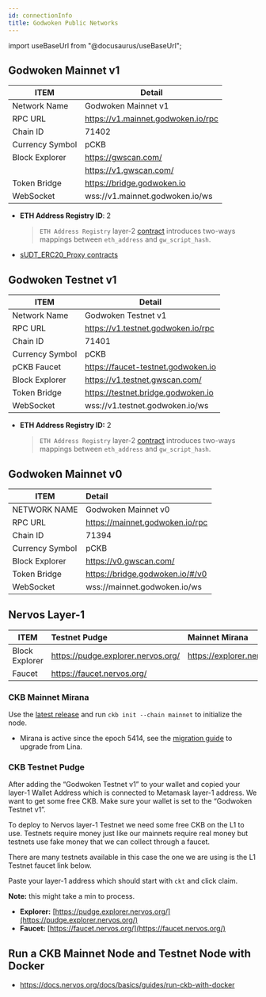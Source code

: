 ```yaml
---
id: connectionInfo
title: Godwoken Public Networks
---
```


import useBaseUrl from "@docusaurus/useBaseUrl";


## Godwoken Mainnet v1

| ITEM            	| Detail                                             	|
|-----------------	|----------------------------------------------------	|
| Network Name    	| Godwoken Mainnet v1                                 |
| RPC URL         	| https://v1.mainnet.godwoken.io/rpc                 	|
| Chain ID        	| 71402                                              	|
| Currency Symbol 	| pCKB                                                |
| Block Explorer  	| https://gwscan.com/                                	|
|                 	| https://v1.gwscan.com/                             	|
| Token Bridge    	| https://bridge.godwoken.io                         	|
| WebSocket       	| wss://v1.mainnet.godwoken.io/ws                    	|

- **ETH Address Registry ID**: 2

  > `ETH Address Registry` layer-2 [contract](https://github.com/godwokenrises/godwoken-scripts/blob/master/c/contracts/eth_addr_reg.c) introduces two-ways mappings between `eth_address` and `gw_script_hash`.

- [sUDT_ERC20_Proxy contracts](https://github.com/godwokenrises/godwoken-info/blob/main/mainnet_v1/bridged-token-list.json)


## Godwoken Testnet v1

| ITEM            	| Detail                                             	|
|-----------------	|----------------------------------------------------	|
| Network Name     	| Godwoken Testnet v1                                 |
| RPC URL         	| https://v1.testnet.godwoken.io/rpc                	|
| Chain ID        	| 71401                                              	|
| Currency Symbol 	| pCKB                                                |
| pCKB Faucet       | https://faucet-testnet.godwoken.io                  |
| Block Explorer  	| https://v1.testnet.gwscan.com/                     	|
| Token Bridge    	| https://testnet.bridge.godwoken.io                 	|
| WebSocket       	| wss://v1.testnet.godwoken.io/ws                     |

- **ETH Address Registry ID:** 2

  > `ETH Address Registry` layer-2 [contract](https://github.com/godwokenrises/godwoken-scripts/blob/master/c/contracts/eth_addr_reg.c) introduces two-ways mappings between `eth_address` and `gw_script_hash`.


## Godwoken Mainnet v0

|ITEM             |                  Detail                     |
| --------------- | :------------------------------------------ |
| NETWORK NAME    | Godwoken Mainnet v0                  |
| RPC URL         | https://mainnet.godwoken.io/rpc             |
| Chain ID        | 71394                                       |
| Currency Symbol | pCKB                                        |
| Block Explorer  | https://v0.gwscan.com/                      |
| Token Bridge    | https://bridge.godwoken.io/#/v0 |
| WebSocket       | wss://mainnet.godwoken.io/ws                |


## Nervos Layer-1

| ITEM           | Testnet Pudge                      | Mainnet Mirana              |
| -------------- | :--------------------------------- | :-------------------------- |
| Block Explorer | https://pudge.explorer.nervos.org/ | https://explorer.nervos.org |
| Faucet         | https://faucet.nervos.org/         |                             |

### CKB Mainnet Mirana

Use the [latest release](https://github.com/nervosnetwork/ckb/releases/latest) and run `ckb init --chain mainnet` to initialize the node.

- Mirana is active since the epoch 5414, see the [migration guide](https://github.com/jordanmack/nervos-ckb2021-hard-fork-migration-guide) to upgrade from Lina.

### **CKB Testnet Pudge**

After adding the “Godwoken Testnet v1” to your wallet and copied your layer-1 Wallet Address which is connected to Metamask layer-1 address. We want to get some free CKB. Make sure your wallet is set to the “Godwoken Testnet v1”.

To deploy to Nervos layer-1 Testnet we need some free CKB on the L1 to use. Testnets require money just like our mainnets require real money but testnets use fake money that we can collect through a faucet.

There are many testnets available in this case the one we are using is the L1 Testnet faucet link below.

Paste your layer-1 address which should start with `ckt` and click claim.

**Note:** this might take a min to process.

- **Explorer:** [https://pudge.explorer.nervos.org/](https://pudge.explorer.nervos.org/)
- **Faucet:** [https://faucet.nervos.org/](https://faucet.nervos.org/)

## Run a CKB Mainnet Node and Testnet Node with Docker

- https://docs.nervos.org/docs/basics/guides/run-ckb-with-docker
